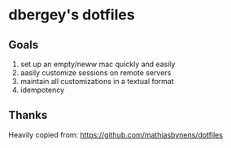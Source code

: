 # dbergey's dotfiles

## Goals

1. set up an empty/neww mac quickly and easily
2. aasily customize sessions on remote servers
3. maintain all customizations in a textual format
4. idempotency

## Thanks
Heavily copied from:
https://github.com/mathiasbynens/dotfiles

